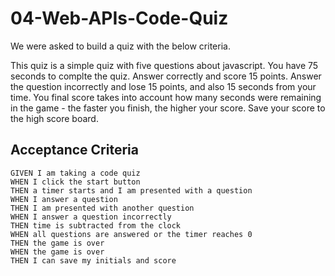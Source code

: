 # 04-Web-APIs-Code-Quiz

We were asked to build a quiz with the below criteria.

This quiz is a simple quiz with five questions about javascript. You have 75 seconds to complte the quiz. Answer correctly and score 15 points. Answer the question incorrectly and lose 15 points, and also 15 seconds from your time. You final score takes into account how many seconds were remaining in the game - the faster you finish, the higher your score. Save your score to the high score board.

## Acceptance Criteria

```
GIVEN I am taking a code quiz
WHEN I click the start button
THEN a timer starts and I am presented with a question
WHEN I answer a question
THEN I am presented with another question
WHEN I answer a question incorrectly
THEN time is subtracted from the clock
WHEN all questions are answered or the timer reaches 0
THEN the game is over
WHEN the game is over
THEN I can save my initials and score
```
